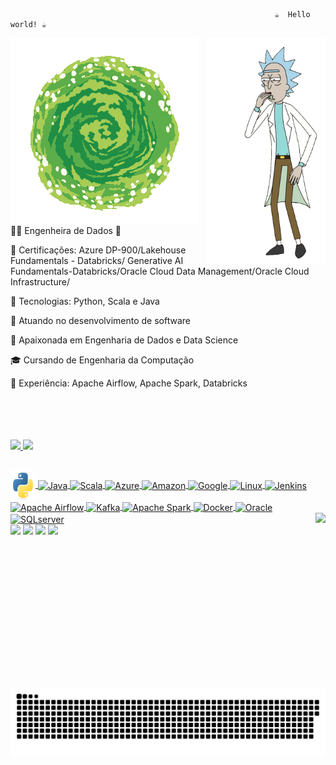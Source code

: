 <div>
 
                                                               ☕  Hello world! ☕
<img width="190px" align="right"  src="https://raw.githubusercontent.com/Elyabe/Elyabe/master/images/rick-dancing.gif">
<img width="300px" align="left" src="https://raw.githubusercontent.com/Elyabe/elyabe/master/images/portal-3.gif"> 

👩‍💻 Engenheira de Dados 🎲

:pushpin: Certificações: Azure DP-900/Lakehouse Fundamentals - Databricks/ Generative AI Fundamentals-Databricks/Oracle Cloud Data Management/Oracle Cloud Infrastructure/ 

🔧 Tecnologias: Python, Scala e Java

🏢 Atuando no desenvolvimento de software

🚀 Apaixonada em Engenharia de Dados e Data Science

🎓 Cursando de Engenharia da Computação

👯 Experiência: Apache Airflow, Apache Spark, Databricks

<br/>
<br/>
<br/>
<br/>

<div>
   
<a href="https://github.com/patriciajunqueira">
<img height="180em" src="https://github-readme-stats.vercel.app/api?username=patriciajunqueira&show_icons=true&theme=dracula&include_all_commits=true&count_private=true"/>
<img height="180em" src="https://github-readme-stats.vercel.app/api/top-langs/?username=patriciajunqueira&layout=compact&langs_count=7&theme=dracula"/>
</div>

##   

  <img align="center" alt="Python" height="50" width="40" src="https://raw.githubusercontent.com/devicons/devicon/master/icons/python/python-original.svg">
  <img align="center" alt="Java" height="50" width="40" src="https://cdn.jsdelivr.net/gh/devicons/devicon/icons/java/java-original.svg">
  <img align="center" alt="Scala" height="100" width="55" src="https://cdn.jsdelivr.net/gh/devicons/devicon/icons/scala/scala-original-wordmark.svg" />
  <img align="center" alt="Azure" height="120" width="70" src="https://cdn.jsdelivr.net/gh/devicons/devicon/icons/azure/azure-original-wordmark.svg" />  
  <img align="center" alt="Amazon" height="50" width="40" src="https://cdn.jsdelivr.net/gh/devicons/devicon@latest/icons/amazonwebservices/amazonwebservices-original-wordmark.svg"/>
  <img align="center" alt="Google" height="50" width="40" src="https://cdn.jsdelivr.net/gh/devicons/devicon@latest/icons/googlecloud/googlecloud-original.svg" />
  <img align="center" alt="Linux" height="40" width="30" src="https://cdn.jsdelivr.net/gh/devicons/devicon/icons/linux/linux-original.svg" />
  <img align="center" alt="Jenkins" height="40" width="30" src="https://cdn.jsdelivr.net/gh/devicons/devicon/icons/jenkins/jenkins-original.svg" />
  <img align="center" alt="Apache Airflow" height="40" width="30" src="https://cdn.jsdelivr.net/gh/devicons/devicon@latest/icons/apacheairflow/apacheairflow-original.svg" />
  <img align="center" alt="Kafka" height="40" width="40" src="https://cdn.jsdelivr.net/gh/devicons/devicon/icons/apachekafka/apachekafka-original.svg" />
  <img align="center" alt="Apache Spark" height="70" width="70" src="https://cdn.jsdelivr.net/gh/devicons/devicon@latest/icons/apachespark/apachespark-original-wordmark.svg" />
  <img align="center" alt="Docker" height="90" width="40" src="https://cdn.jsdelivr.net/gh/devicons/devicon/icons/docker/docker-original-wordmark.svg" />
  <img align="center" alt="Oracle" height="60" width="60" src="https://cdn.jsdelivr.net/gh/devicons/devicon/icons/oracle/oracle-original.svg" />
  <img align="center" alt="SQLserver" height="50" width="40" src="https://img.icons8.com/color/48/000000/microsoft-sql-server.png"/>

<img align="right" height="280px" width="auto" src="https://firebasestorage.googleapis.com/v0/b/imagem-93c86.appspot.com/o/e425a773-bdc4-4fb3-bd25-539ac71e4a0b-removebg-preview.png?alt=media&token=696f7565-05f9-4c39-bdc5-68afabd81d24"/>

<div>
  <a href="https://instagram.com/pat.junqueira" target="_blank"><img src="https://img.shields.io/badge/-Instagram-%23E4405F?style=for-the-badge&logo=instagram&logoColor=white" target="_blank"></a>
  <a href="https://www.twitch.tv/patrici71127596" target="_blank"><img src="https://img.shields.io/badge/Twitch-9146FF?style=for-the-badge&logo=twitch&logoColor=white" target="_blank"></a>
  <a href = "mailto:patricia.junqueira11@gmail.com"><img src="https://img.shields.io/badge/Gmail-D14836?style=for-the-badge&logo=gmail&logoColor=white" target="_blank"></a>
  <a href="https://www.linkedin.com/in/patricia-miranda-e-silva-7a7030134/" target="_blank"><img src="https://img.shields.io/badge/-LinkedIn-%230077B5?style=for-the-badge&logo=linkedin&logoColor=white" target="_blank"></a>   
</div>

<source media="(prefers-color-scheme: dark)" srcset="https://raw.githubusercontent.com/PATRICIAJUNQUEIRA/PATRICIAJUNQUEIRA/output/github-contribution-grid-snake-dark.svg">
<source media="(prefers-color-scheme: light)" srcset="https://raw.githubusercontent.com/PATRICIAJUNQUEIRA/PATRICIAJUNQUEIRA/output/github-contribution-grid-snake.svg">
<img alt="github contribution grid snake animation" src="https://raw.githubusercontent.com/PATRICIAJUNQUEIRA/PATRICIAJUNQUEIRA/output/github-contribution-grid-snake.svg">
